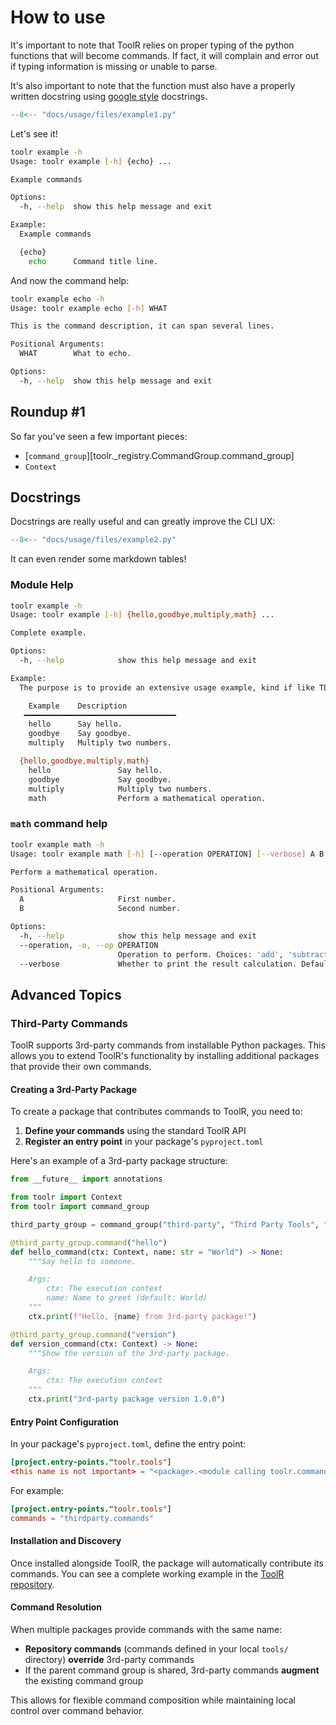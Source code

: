 # How to use

It's important to note that ToolR relies on proper typing of the python functions that will become commands.
If fact, it will complain and error out if typing information is missing or unable to parse.

It's also important to note that the function must also have a properly written docstring using
[google style](https://sphinxcontrib-napoleon.readthedocs.io/en/latest/example_google.html) docstrings.

```python
--8<-- "docs/usage/files/example1.py"
```

Let's see it!

```bash
toolr example -h
Usage: toolr example [-h] {echo} ...

Example commands

Options:
  -h, --help  show this help message and exit

Example:
  Example commands

  {echo}
    echo      Command title line.
```

And now the command help:

```bash
toolr example echo -h
Usage: toolr example echo [-h] WHAT

This is the command description, it can span several lines.

Positional Arguments:
  WHAT        What to echo.

Options:
  -h, --help  show this help message and exit
```

## Roundup #1

So far you've seen a few important pieces:

* [``command_group``][toolr._registry.CommandGroup.command_group]
* ``Context``

## Docstrings

Docstrings are really useful and can greatly improve the CLI UX:

```python
--8<-- "docs/usage/files/example2.py"
```

It can even render some markdown tables!

### Module Help

```bash
toolr example -h
Usage: toolr example [-h] {hello,goodbye,multiply,math} ...

Complete example.

Options:
  -h, --help            show this help message and exit

Example:
  The purpose is to provide an extensive usage example, kind if like TDD

    Example    Description
   ━━━━━━━━━━━━━━━━━━━━━━━━━━━━━━━━━━
    hello      Say hello.
    goodbye    Say goodbye.
    multiply   Multiply two numbers.

  {hello,goodbye,multiply,math}
    hello               Say hello.
    goodbye             Say goodbye.
    multiply            Multiply two numbers.
    math                Perform a mathematical operation.
```

### ``math`` command help

```bash
toolr example math -h
Usage: toolr example math [-h] [--operation OPERATION] [--verbose] A B

Perform a mathematical operation.

Positional Arguments:
  A                     First number.
  B                     Second number.

Options:
  -h, --help            show this help message and exit
  --operation, -o, --op OPERATION
                        Operation to perform. Choices: 'add', 'subtract', 'multiply', 'divide'. (default: add)
  --verbose             Whether to print the result calculation. Defaults to False, print only the result. (default: False)
```

## Advanced Topics

### Third-Party Commands

ToolR supports 3rd-party commands from installable Python packages. This allows you to extend ToolR's functionality by installing additional packages that provide their own commands.

#### Creating a 3rd-Party Package

To create a package that contributes commands to ToolR, you need to:

1. **Define your commands** using the standard ToolR API
2. **Register an entry point** in your package's `pyproject.toml`

Here's an example of a 3rd-party package structure:

```python title="thirdparty/commands.py"
from __future__ import annotations

from toolr import Context
from toolr import command_group

third_party_group = command_group("third-party", "Third Party Tools", "Tools from third-party packages")

@third_party_group.command("hello")
def hello_command(ctx: Context, name: str = "World") -> None:
    """Say hello to someone.

    Args:
        ctx: The execution context
        name: Name to greet (default: World)
    """
    ctx.print(f"Hello, {name} from 3rd-party package!")

@third_party_group.command("version")
def version_command(ctx: Context) -> None:
    """Show the version of the 3rd-party package.

    Args:
        ctx: The execution context
    """
    ctx.print("3rd-party package version 1.0.0")
```

#### Entry Point Configuration

In your package's `pyproject.toml`, define the entry point:

```toml
[project.entry-points."toolr.tools"]
<this name is not important> = "<package>.<module calling toolr.command_group()>"
```

For example:

```toml
[project.entry-points."toolr.tools"]
commands = "thirdparty.commands"
```

#### Installation and Discovery

Once installed alongside ToolR, the package will automatically contribute its commands. You can see a complete working example in the [ToolR repository](https://github.com/s0undt3ch/ToolR/tree/main/tests/support/3rd-party-pkg).

#### Command Resolution

When multiple packages provide commands with the same name:

* **Repository commands** (commands defined in your local `tools/` directory) **override** 3rd-party commands
* If the parent command group is shared, 3rd-party commands **augment** the existing command group

This allows for flexible command composition while maintaining local control over command behavior.
